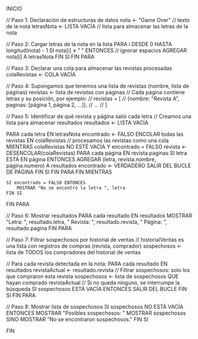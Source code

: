 INICIO

// Paso 1: Declaración de estructuras de datos
nota ← "Game Over"  // texto de la nota
letrasNota ← LISTA VACÍA  // lista para almacenar las letras de la nota

// Paso 2: Cargar letras de la nota en la lista
PARA i DESDE 0 HASTA longitud(nota) - 1
    SI nota[i] ≠ " " ENTONCES  // ignorar espacios
        AGREGAR nota[i] A letrasNota
    FIN SI
FIN PARA

// Paso 3: Declarar una cola para almacenar las revistas procesadas
colaRevistas ← COLA VACÍA

// Paso 4: Supongamos que tenemos una lista de revistas (nombre, lista de páginas)
revistas ← lista de revistas con páginas
// Cada página contiene letras y su posición, por ejemplo:
// revistas = [
//     {nombre: "Revista A", paginas: [página 1, página 2, ...]},
//     ...
// ]

// Paso 5: Identificar de qué revista y página salió cada letra
// Creamos una lista para almacenar resultados
resultados ← LISTA VACÍA

PARA cada letra EN letrasNota
    encontrado ← FALSO
    ENCOLAR todas las revistas EN colaRevistas  // procesamos las revistas como una cola
    MIENTRAS colaRevistas NO ESTÉ VACÍA Y encontrado = FALSO
        revista ← DESENCOLAR(colaRevistas)
        PARA cada página EN revista.paginas
            SI letra ESTÁ EN página ENTONCES
                AGREGAR (letra, revista.nombre, página.numero) A resultados
                encontrado ← VERDADERO
                SALIR DEL BUCLE DE PÁGINA
            FIN SI
        FIN PARA
    FIN MIENTRAS

    SI encontrado = FALSO ENTONCES
        MOSTRAR "No se encontró la letra ", letra
    FIN SI
FIN PARA

// Paso 6: Mostrar resultados
PARA cada resultado EN resultados
    MOSTRAR "Letra: ", resultado.letra, 
            " Revista: ", resultado.revista, 
            " Página: ", resultado.pagina
FIN PARA

// Paso 7: Filtrar sospechosos por historial de ventas
// historialVentas es una lista con registros de compras (revista, comprador)
sospechosos ← lista de TODOS los compradores del historial de ventas

// Para cada revista detectada en la nota:
PARA cada resultado EN resultados
    revistaActual ← resultado.revista
    // Filtrar sospechosos: solo los que compraron esta revista
    sospechosos ← lista de sospechosos QUE hayan comprado revistaActual
    // Si no queda ninguno, se interrumpe la búsqueda
    SI sospechosos ESTÁ VACÍA ENTONCES
        SALIR DEL BUCLE
    FIN SI
FIN PARA

// Paso 8: Mostrar lista de sospechosos
SI sospechosos NO ESTÁ VACÍA ENTONCES
    MOSTRAR "Posibles sospechosos: "
    MOSTRAR sospechosos
SINO
    MOSTRAR "No se encontraron sospechosos."
FIN SI

FIN
